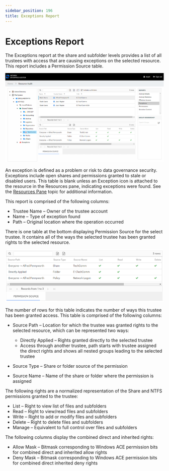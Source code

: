 ```yaml
---
sidebar_position: 196
title: Exceptions Report
---
```


# Exceptions Report

The Exceptions report at the share and subfolder levels provides a list of all trustees with access that are causing exceptions on the selected resource. This report includes a Permission Source table.

![Exceptions report at the share and subfolder levels](../../../../../../../../static/Content/Resources/Images/Access/InformationCenter/ResourceAudit/FileSystem/ShareExceptions.png "Exceptions report at the share and subfolder levels")

An exception is defined as a problem or risk to data governance security. Exceptions include open shares and permissions granted to stale or disabled users. This table is blank unless an Exception icon is attached to the resource in the Resources pane, indicating exceptions were found. See the [Resources Pane](../../Navigate/Resource#_Resources_Pane "Resources Pane") topic for additional information.

This report is comprised of the following columns:

* Trustee Name – Owner of the trustee account
* Name – Type of exception found
* Path – Original location where the operation occurred

There is one table at the bottom displaying Permission Source for the select trustee. It contains all of the ways the selected trustee has been granted rights to the selected resource.

![Permission Source table](../../../../../../../../static/Content/Resources/Images/Access/InformationCenter/ResourceAudit/FileSystem/ShareExceptionsTable.png "Permission Source table")

The number of rows for this table indicates the number of ways this trustee has been granted access. This table is comprised of the following columns:

* Source Path – Location for which the trustee was granted rights to the selected resource, which can be represented two ways:

  * Directly Applied – Rights granted directly to the selected trustee
  * Access through another trustee, path starts with trustee assigned the direct rights and shows all nested groups leading to the selected trustee
* Source Type – Share or folder source of the permission
* Source Name – Name of the share or folder where the permission is assigned

The following rights are a normalized representation of the Share and NTFS permissions granted to the trustee:

* List – Right to view list of files and subfolders
* Read – Right to view/read files and subfolders
* Write – Right to add or modify files and subfolders
* Delete – Right to delete files and subfolders
* Manage – Equivalent to full control over files and subfolders

The following columns display the combined direct and inherited rights:

* Allow Mask – Bitmask corresponding to Windows ACE permission bits for combined direct and inherited allow rights
* Deny Mask – Bitmask corresponding to Windows ACE permission bits for combined direct inherited deny rights